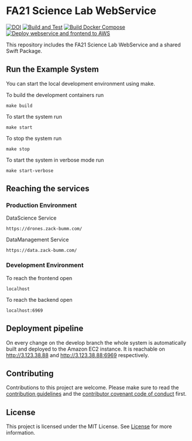 # FA21 Science Lab WebService

[![DOI](https://zenodo.org/badge/375610092.svg)](https://zenodo.org/badge/latestdoi/375610092)
[![Build and Test](https://github.com/Apodini/ApodiniExample/actions/workflows/build-and-test.yml/badge.svg)](https://github.com/Apodini/ApodiniExample/actions/workflows/build-and-test.yml)
[![Build Docker Compose](https://github.com/Apodini/ApodiniExample/actions/workflows/docker-compose.yml/badge.svg)](https://github.com/Apodini/ApodiniExample/actions/workflows/docker-compose.yml)
[![Deploy webservice and frontend to AWS](https://github.com/fa21-collaborative-drone-interactions/ScienceLabWebservice/actions/workflows/deployment.yml/badge.svg)](https://github.com/fa21-collaborative-drone-interactions/ScienceLabWebservice/actions/workflows/deployment.yml)


This repository includes the FA21 Science Lab WebService and a shared Swift Package.

## Run the Example System

You can start the local development environment using make.

To build the development containers run
```
make build
```

To start the system run
```
make start
```

To stop the system run
```
make stop
```

To start the system in verbose mode run
```
make start-verbose
```

## Reaching the services

### Production Environment
DataScience Service
```
https://drones.zack-bumm.com/
```

DataManagement Service
```
https://data.zack-bumm.com/
```

### Development Environment
To reach the frontend open
```
localhost
```

To reach the backend open
```
localhost:6969
```

## Deployment pipeline

On every change on the develop branch the whole system is automatically built and deployed to the Amazon EC2 instance. It is reachable on http://3.123.38.88 and http://3.123.38.88:6969 respectively.

## Contributing
Contributions to this project are welcome. Please make sure to read the [contribution guidelines](https://github.com/Apodini/.github/blob/main/CONTRIBUTING.md) and the [contributor covenant code of conduct](https://github.com/Apodini/.github/blob/main/CODE_OF_CONDUCT.md) first.

## License
This project is licensed under the MIT License. See [License](https://github.com/Apodini/ApodiniExample/blob/develop/LICENSE) for more information.
